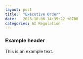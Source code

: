 ```yaml
---
layout: post
title:  "Executive Order"
date:   2023-10-06 14:39:22 +0700
categories: AI Regulation
--- 
```


### Example header

This is an example text. 
